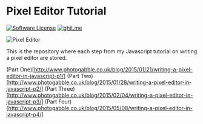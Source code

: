 # Pixel Editor Tutorial

[![Software License](https://img.shields.io/badge/license-MIT-brightgreen.svg?style=flat-square)](LICENSE)
[![ghit.me](https://ghit.me/badge.svg?repo=carbontwelve/pixel-editor-tutorial)](https://ghit.me/repo/carbontwelve/pixel-editor-tutorial)

![Pixel Editor](http://www.photogabble.co.uk/assets/img/javascript-pixel-paint.png "Pixel Editor")

This is the repository where each step from my Javascript tutorial on writing a pixel editor are stored.

(Part One)[http://www.photogabble.co.uk/blog/2015/01/21/writing-a-pixel-editor-in-javascript-p1/]
(Part Two)[http://www.photogabble.co.uk/blog/2015/01/28/writing-a-pixel-editor-in-javascript-p2/]
(Part Three)[http://www.photogabble.co.uk/blog/2015/02/04/writing-a-pixel-editor-in-javascript-p3/]
(Part Four)[http://www.photogabble.co.uk/blog/2015/05/08/writing-a-pixel-editor-in-javascript-p4/]
